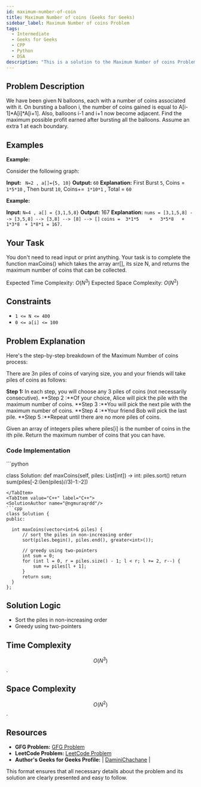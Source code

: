 ```yaml
---
id: maximum-number-of-coin
title: Maximum Number of coins (Geeks for Geeks)
sidebar_label: Maximum Number of coins Problem
tags:
  - Intermediate
  - Geeks for Geeks
  - CPP
  - Python
  - DSA
description: "This is a solution to the Maximum Number of coins Problem  on Geeks for Geeks."
---
```


## Problem Description

We have been given N balloons, each with a number of coins associated with it. On bursting a balloon i, the number of coins gained is equal to A[i-1]*A[i]*A[i+1].
Also, balloons i-1 and i+1 now become adjacent. Find the maximum possible profit earned after bursting all the balloons. Assume an extra 1 at each boundary.

## Examples

**Example:**

Consider the following graph:

**Input:** ` N=2 , a[]={5, 10}`
**Output:**  `60`
**Explanation:** First Burst `5`, Coins = `1*5*10` , Then burst `10`, Coins+=` 1*10*1` , Total = `60`

**Example:**

**Input:** `N=4 , a[] = {3,1,5,8}`
**Output:** 167
**Explanation:**
`nums = [3,1,5,8] --> [3,5,8] --> [3,8] --> [8] --> []`
`coins =  3*1*5    +   3*5*8   +  1*3*8  + 1*8*1 = 167.`

## Your Task

You don't need to read input or print anything. Your task is to complete the function maxCoins() which takes the array arr[], its size N, and returns the maximum number of coins that can be collected.

Expected Time Complexity: $O(N^3)$
Expected Space Complexity: $O(N^2)$

## Constraints
- `1 <= N <= 400`
- `0 <= a[i] <= 100`

## Problem Explanation

Here's the step-by-step breakdown of the Maximum Number of coins process:

There are 3n piles of coins of varying size, you and your friends will take piles of coins as follows:

**Step 1:** In each step, you will choose any 3 piles of coins (not necessarily consecutive).
**Step 2 :**Of your choice, Alice will pick the pile with the maximum number of coins.
**Step 3 :**You will pick the next pile with the maximum number of coins.
**Step 4 :**Your friend Bob will pick the last pile.
**Step 5 :**Repeat until there are no more piles of coins.

Given an array of integers piles where piles[i] is the number of coins in the ith pile. Return the maximum number of coins that you can have.

### Code Implementation

<Tabs>
  <TabItem value="Python" label="Python" default>
  <SolutionAuthor name="@ngmuraqrdd"/> 
  ```python

class Solution:
    def maxCoins(self, piles: List[int]) -> int:
        piles.sort()
        return sum(piles[-2:(len(piles)//3)-1:-2])

  ```
  </TabItem>
  <TabItem value="C++" label="C++">
  <SolutionAuthor name="@ngmuraqrdd"/>
  ```cpp
  class Solution {
public:

    int maxCoins(vector<int>& piles) {
        // sort the piles in non-increasing order
        sort(piles.begin(), piles.end(), greater<int>());
        
        // greedy using two-pointers
        int sum = 0;
        for (int l = 0, r = piles.size() - 1; l < r; l += 2, r--) {
            sum += piles[l + 1];
        }
        return sum;
    }
};
  ```

  </TabItem>
</Tabs>

## Solution Logic
 - Sort the piles in non-increasing order
 - Greedy using two-pointers


## Time Complexity

$$O(N^3)$$.

## Space Complexity

$$O(N^2)$$.

## Resources

- **GFG Problem:** [GFG Problem](https://www.geeksforgeeks.org/problems/maximum-number-of-coins--170647/1)
- **LeetCode Problem:** [LeetCode Problem](https://leetcode.com/problems/maximum-number-of-coins-you-can-get/description/)
- **Author's Geeks for Geeks Profile:**  | [DaminiChachane](https://leetcode.com/u/divcxl15/) |

This format ensures that all necessary details about the problem and its solution are clearly presented and easy to follow.
